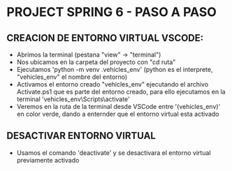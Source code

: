 # PROJECT SPRING 6 - PASO A PASO

## CREACION DE ENTORNO VIRTUAL VSCODE:
- Abrimos la terminal (pestana "view" -> "terminal")
- Nos ubicamos en la carpeta del proyecto con "cd ruta"
- Ejecutamos 'python -m venv .vehicles_env' (python es el interprete, "vehicles_env" el 
nombre del entorno)
- Activamos el entorno creado "vehicles_env" ejecutando el archivo Activate.ps1 que es parte
del entorno creado, para ello ejecutamos en la terminal 'vehicles_env\Scripts\activate'
- Veremos en la ruta de la terminal desde VSCode entre '(vehicles_env)' en color verde, 
dando a enternder que el entorno virtual esta activado


## DESACTIVAR ENTORNO VIRTUAL
- Usamos el comando 'deactivate' y se desactivara el entorno virtual previamente activado
